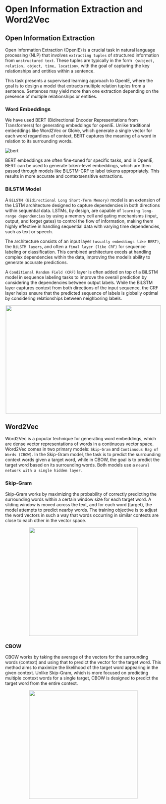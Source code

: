 # Open Information Extraction and Word2Vec

## Open Information Extraction

Open Information Extraction (OpenIE) is a crucial task in natural language processing (NLP) that involves ```extracting tuples``` of structured information from ```unstructured text```. These tuples are typically in the form ```〈subject, relation, object, time, location>```, with the goal of capturing the key relationships and entities within a sentence.

This task presents a supervised learning approach to OpenIE, where the goal is to design a model that extracts multiple relation tuples from a sentence. Sentences may yield more than one extraction depending on the presence of multiple relationships or entities.

### Word Embeddings

We have used BERT (Bidirectional Encoder Representations from Transformers) for generating embeddings for openIE. Unlike traditional embeddings like Word2Vec or GloVe, which generate a single vector for each word regardless of context, BERT captures the meaning of a word in relation to its surrounding words.

![bert](https://github.com/user-attachments/assets/0787093d-44c0-4dea-844f-ad462fce7173)

BERT embeddings are often fine-tuned for specific tasks, and in OpenIE, BERT can be used to generate token-level embeddings, which are then passed through models like BiLSTM-CRF to label tokens appropriately. This results in more accurate and contextsensitive extractions.

### BiLSTM Model

A ```BiLSTM (Bidirectional Long Short-Term Memory)``` model is an extension of the LSTM architecture designed to capture dependencies in both directions within sequential data. LSTMs, by design, are capable of ```learning long-range dependencies``` by using a memory cell and gating mechanisms (input, output, and forget gates) to control the flow of information, making them highly effective in handling sequential data with varying time dependencies, such as text or speech.

The architecture consists of an input layer ```(usually embeddings like BERT)```, the ```BiLSTM layers```, and often a ```final layer (like CRF)``` for sequence labeling or classification. This combined architecture excels at handling complex dependencies within the data, improving the model’s ability to generate accurate predictions.

A ```Conditional Random Field (CRF)``` layer is often added on top of a BiLSTM model in sequence labeling tasks to improve the overall prediction by considering the dependencies between output labels. While the BiLSTM layer captures context from both directions of the input sequence, the CRF layer helps ensure that the predicted sequence of labels is globally optimal by considering relationships between neighboring labels.

<p align="center">
<img src="https://github.com/user-attachments/assets/3199113e-e78e-4826-9816-d97a3332ebb1" height="350" width="500" align="centre">
</p>

## Word2Vec

Word2Vec is a popular technique for generating word embeddings, which are dense vector representations of words in a continuous vector space. Word2Vec comes in two primary models: ```Skip-Gram``` and ```Continuous Bag of Words (CBOW)```. In the Skip-Gram model, the task is to predict the surrounding context words given a target word, while in CBOW, the goal is to predict the target word based on its surrounding words. Both models use a ```neural network with a single hidden layer```.

### Skip-Gram

Skip-Gram works by maximizing the probability of correctly predicting the surrounding words within a certain window size for each target word. A sliding window is moved across the text, and for each word (target), the model attempts to predict nearby words. The training objective is to adjust the word vectors in such a way that words occurring in similar contexts are close to each other in the vector space.

<p align="center">
<img src="https://github.com/user-attachments/assets/8e3e78ad-8c1a-445b-b3db-81c291ee74d5" height="350" width="350" align="centre">
</p>

### CBOW

CBOW works by taking the average of the vectors for the surrounding words (context) and using that to predict the vector for the target word. This method aims to maximize the likelihood of the target word appearing in the given context. Unlike Skip-Gram, which is more focused on predicting multiple context words for a single target, CBOW is designed to predict the target word from the entire context.

<p align="center">
<img src="https://github.com/user-attachments/assets/02a28b5d-eb55-456c-921d-c0247f2b8aa4" height="350" width="350" align="centre">
</p>







